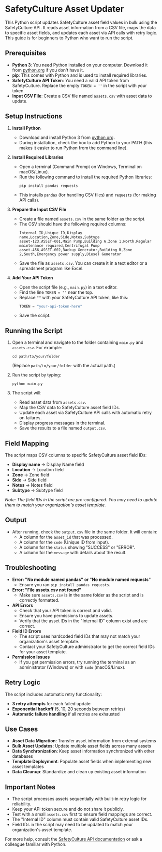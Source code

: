 # SafetyCulture Asset Updater

This Python script updates SafetyCulture asset field values in bulk using the SafetyCulture API. It reads asset information from a CSV file, maps the data to specific asset fields, and updates each asset via API calls with retry logic. This guide is for beginners to Python who want to run the script.

## Prerequisites
- **Python 3**: You need Python installed on your computer. Download it from [python.org](https://www.python.org/downloads/) if you don't have it.
- **pip**: This comes with Python and is used to install required libraries.
- **SafetyCulture API Token**: You need a valid API token from SafetyCulture. Replace the empty `TOKEN = ''` in the script with your token.
- **Input CSV File**: Create a CSV file named `assets.csv` with asset data to update.

## Setup Instructions

1. **Install Python**
   - Download and install Python 3 from [python.org](https://www.python.org/downloads/).
   - During installation, check the box to add Python to your PATH (this makes it easier to run Python from the command line).

2. **Install Required Libraries**
   - Open a terminal (Command Prompt on Windows, Terminal on macOS/Linux).
   - Run the following command to install the required Python libraries:
     ```
     pip install pandas requests
     ```
   - This installs `pandas` (for handling CSV files) and `requests` (for making API calls).

3. **Prepare the Input CSV File**
   - Create a file named `assets.csv` in the same folder as the script.
   - The CSV should have the following required columns:
     ```
     Internal ID,Unique ID,Display name,Location,Zone,Side,Notes,Subtype
     asset-123,ASSET-001,Main Pump,Building A,Zone 1,North,Regular maintenance required,Centrifugal Pump
     asset-456,ASSET-002,Backup Generator,Building B,Zone 2,South,Emergency power supply,Diesel Generator
     ```
   - Save the file as `assets.csv`. You can create it in a text editor or a spreadsheet program like Excel.

4. **Add Your API Token**
   - Open the script file (e.g., `main.py`) in a text editor.
   - Find the line `TOKEN = ""` near the top.
   - Replace `""` with your SafetyCulture API token, like this:
     ```python
     TOKEN = "your-api-token-here"
     ```
   - Save the script.

## Running the Script
1. Open a terminal and navigate to the folder containing `main.py` and `assets.csv`. For example:
   ```
   cd path/to/your/folder
   ```
   (Replace `path/to/your/folder` with the actual path.)

2. Run the script by typing:
   ```
   python main.py
   ```

3. The script will:
   - Read asset data from `assets.csv`.
   - Map the CSV data to SafetyCulture asset field IDs.
   - Update each asset via SafetyCulture API calls with automatic retry on failures.
   - Display progress messages in the terminal.
   - Save the results to a file named `output.csv`.

## Field Mapping
The script maps CSV columns to specific SafetyCulture asset field IDs:
- **Display name** → Display Name field
- **Location** → Location field
- **Zone** → Zone field
- **Side** → Side field
- **Notes** → Notes field
- **Subtype** → Subtype field

*Note: The field IDs in the script are pre-configured. You may need to update them to match your organization's asset template.*

## Output
- After running, check the `output.csv` file in the same folder. It will contain:
  - A column for the `asset_id` that was processed.
  - A column for the `code` (Unique ID from input).
  - A column for the `status` showing "SUCCESS" or "ERROR".
  - A column for the `message` with details about the result.

## Troubleshooting
- **Error: "No module named pandas" or "No module named requests"**
  - Ensure you ran `pip install pandas requests`.
- **Error: "File assets.csv not found"**
  - Make sure `assets.csv` is in the same folder as the script and is correctly formatted.
- **API Errors**
  - Check that your API token is correct and valid.
  - Ensure you have permissions to update assets.
  - Verify that the asset IDs in the "Internal ID" column exist and are correct.
- **Field ID Errors**
  - The script uses hardcoded field IDs that may not match your organization's asset template.
  - Contact your SafetyCulture administrator to get the correct field IDs for your asset template.
- **Permission Issues**
  - If you get permission errors, try running the terminal as an administrator (Windows) or with `sudo` (macOS/Linux).

## Retry Logic
The script includes automatic retry functionality:
- **3 retry attempts** for each failed update
- **Exponential backoff** (5, 10, 20 seconds between retries)
- **Automatic failure handling** if all retries are exhausted

## Use Cases
- **Asset Data Migration**: Transfer asset information from external systems
- **Bulk Asset Updates**: Update multiple asset fields across many assets
- **Data Synchronization**: Keep asset information synchronized with other databases
- **Template Deployment**: Populate asset fields when implementing new asset templates
- **Data Cleanup**: Standardize and clean up existing asset information

## Important Notes
- The script processes assets sequentially with built-in retry logic for reliability.
- Keep your API token secure and do not share it publicly.
- Test with a small `assets.csv` first to ensure field mappings are correct.
- The "Internal ID" column must contain valid SafetyCulture asset IDs.
- Field IDs in the script may need to be updated to match your organization's asset template.

For more help, consult the [SafetyCulture API documentation](https://developer.safetyculture.com/reference/assetsservice_updateassetfields) or ask a colleague familiar with Python.